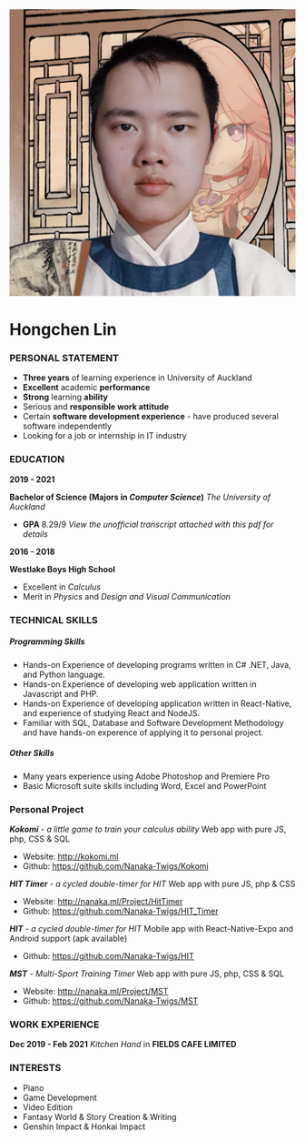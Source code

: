 <img src="data/self/me.jpg" class="head">

# Hongchen Lin

### PERSONAL STATEMENT
- __Three years__ of learning experience in University of Auckland
- __Excellent__ academic __performance__
- __Strong__ learning __ability__
- Serious and __responsible work attitude__
- Certain __software development experience__ - have produced several software independently
- Looking for a job or internship in IT industry

### EDUCATION

**2019 - 2021**

**Bachelor of Science (Majors in _Computer Science_)**
*The University of Auckland*
- **GPA** 8.29/9
	_View the unofficial transcript attached with this pdf for details_


**2016 - 2018**

**Westlake Boys High School**
- Excellent in _Calculus_
- Merit in _Physics_ and _Design and Visual Communication_

### TECHNICAL SKILLS

##### Programming Skills
- Hands-on Experience of developing programs written in C# .NET, Java, and Python language.
- Hands-on Experience of developing web application written in Javascript and PHP.
- Hands-on Experience of developing application written in React-Native, and experience of studying React and NodeJS.
- Familiar with SQL, Database and Software Development Methodology and have hands-on experence of applying it to personal project.

##### Other Skills
- Many years experience using Adobe Photoshop and Premiere Pro
- Basic Microsoft suite skills including Word, Excel and PowerPoint

### Personal Project

_**Kokomi** - a little game to train your calculus ability_
Web app with pure JS, php, CSS & SQL
- Website: http://kokomi.ml
- Github: https://github.com/Nanaka-Twigs/Kokomi

_**HIT Timer** - a cycled double-timer for HIT_
Web app with pure JS, php & CSS
- Website: http://nanaka.ml/Project/HitTimer
- Github: https://github.com/Nanaka-Twigs/HIT_Timer

_**HIT** - a cycled double-timer for HIT_
Mobile app with React-Native-Expo and Android support (apk available)
- Github: https://github.com/Nanaka-Twigs/HIT

_**MST** - Multi-Sport Training Timer_
Web app with pure JS, php, CSS & SQL
- Website: http://nanaka.ml/Project/MST
- Github: https://github.com/Nanaka-Twigs/MST

### WORK EXPERIENCE

**Dec 2019 - Feb 2021**
*Kitchen Hand* in **FIELDS CAFE LIMITED**

### INTERESTS

- Piano
- Game Development
- Video Edition
- Fantasy World & Story Creation & Writing
- Genshin Impact &  Honkai Impact